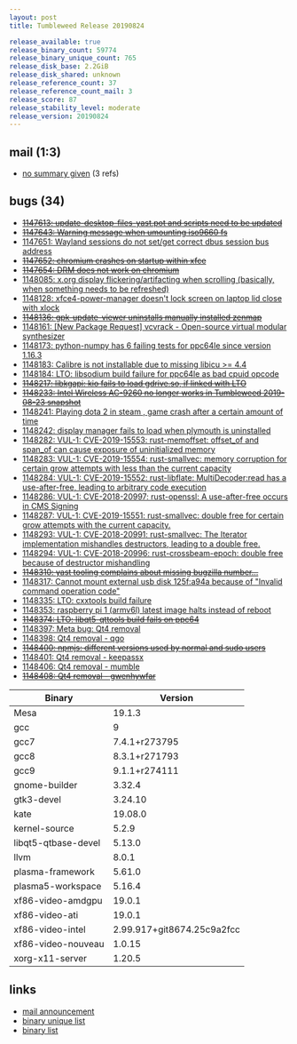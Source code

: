 ```yaml
---
layout: post
title: Tumbleweed Release 20190824

release_available: true
release_binary_count: 59774
release_binary_unique_count: 765
release_disk_base: 2.2GiB
release_disk_shared: unknown
release_reference_count: 37
release_reference_count_mail: 3
release_score: 87
release_stability_level: moderate
release_version: 20190824
---
```


## mail (1:3)

- [no summary given](https://lists.opensuse.org/opensuse-factory/2019-08/msg00233.html) (3 refs)

## bugs (34)

<!--more-->

- ~~[1147613: update-desktop-files-yast.pot and scripts need to be updated](https://bugzilla.opensuse.org/show_bug.cgi?id=1147613)~~
- ~~[1147643: Warning message when umounting iso9660 fs](https://bugzilla.opensuse.org/show_bug.cgi?id=1147643)~~
- [1147651: Wayland sessions do not set/get correct dbus session bus address](https://bugzilla.opensuse.org/show_bug.cgi?id=1147651)
- ~~[1147652: chromium crashes on startup within xfce](https://bugzilla.opensuse.org/show_bug.cgi?id=1147652)~~
- ~~[1147654: DRM does not work on chromium](https://bugzilla.opensuse.org/show_bug.cgi?id=1147654)~~
- [1148085: x.org display flickering/artifacting when scrolling (basically, when something needs to be refreshed)](https://bugzilla.opensuse.org/show_bug.cgi?id=1148085)
- [1148128: xfce4-power-manager doesn't lock screen on laptop lid close with xlock](https://bugzilla.opensuse.org/show_bug.cgi?id=1148128)
- ~~[1148136: gpk-update-viewer uninstalls manually installed zenmap](https://bugzilla.opensuse.org/show_bug.cgi?id=1148136)~~
- [1148161: \[New Package Request\] vcvrack - Open-source virtual modular synthesizer](https://bugzilla.opensuse.org/show_bug.cgi?id=1148161)
- [1148173: python-numpy has 6 failing tests for ppc64le since version 1.16.3](https://bugzilla.opensuse.org/show_bug.cgi?id=1148173)
- [1148183: Calibre is not installable due to missing libicu >= 4.4](https://bugzilla.opensuse.org/show_bug.cgi?id=1148183)
- [1148184: LTO: libsodium build failure for ppc64le as bad cpuid opcode](https://bugzilla.opensuse.org/show_bug.cgi?id=1148184)
- ~~[1148217: libkgapi: kio fails to load gdrive.so, if linked with LTO](https://bugzilla.opensuse.org/show_bug.cgi?id=1148217)~~
- ~~[1148233: Intel Wireless AC-9260 no longer works in Tumbleweed 2019-08-23 snapshot](https://bugzilla.opensuse.org/show_bug.cgi?id=1148233)~~
- [1148241: Playing dota 2 in steam , game crash after a certain amount of time](https://bugzilla.opensuse.org/show_bug.cgi?id=1148241)
- [1148242: display manager fails to load when plymouth is uninstalled](https://bugzilla.opensuse.org/show_bug.cgi?id=1148242)
- [1148282: VUL-1: CVE-2019-15553: rust-memoffset: offset_of and span_of can cause exposure of uninitialized memory](https://bugzilla.opensuse.org/show_bug.cgi?id=1148282)
- [1148283: VUL-1: CVE-2019-15554: rust-smallvec: memory corruption for certain grow attempts with less than the current capacity](https://bugzilla.opensuse.org/show_bug.cgi?id=1148283)
- [1148284: VUL-1: CVE-2019-15552: rust-libflate: MultiDecoder:read has a use-after-free, leading to arbitrary code execution](https://bugzilla.opensuse.org/show_bug.cgi?id=1148284)
- [1148286: VUL-1: CVE-2018-20997: rust-openssl: A use-after-free occurs in CMS Signing](https://bugzilla.opensuse.org/show_bug.cgi?id=1148286)
- [1148287: VUL-1: CVE-2019-15551: rust-smallvec: double free for certain grow attempts with the current capacity.](https://bugzilla.opensuse.org/show_bug.cgi?id=1148287)
- [1148293: VUL-1: CVE-2018-20991: rust-smallvec: The Iterator implementation mishandles destructors, leading to a double free.](https://bugzilla.opensuse.org/show_bug.cgi?id=1148293)
- [1148294: VUL-1: CVE-2018-20996: rust-crossbeam-epoch: double free because of destructor mishandling](https://bugzilla.opensuse.org/show_bug.cgi?id=1148294)
- ~~[1148310: yast tooling complains about missing bugzilla number...](https://bugzilla.opensuse.org/show_bug.cgi?id=1148310)~~
- [1148317: Cannot mount external usb disk 125f:a94a because of "Invalid command operation code"](https://bugzilla.opensuse.org/show_bug.cgi?id=1148317)
- [1148335: LTO: cxxtools build failure](https://bugzilla.opensuse.org/show_bug.cgi?id=1148335)
- [1148353: raspberry pi 1 (armv6l) latest image halts instead of reboot](https://bugzilla.opensuse.org/show_bug.cgi?id=1148353)
- ~~[1148374: LTO: libqt5-qttools build fails on ppc64](https://bugzilla.opensuse.org/show_bug.cgi?id=1148374)~~
- [1148397: Meta bug: Qt4 removal](https://bugzilla.opensuse.org/show_bug.cgi?id=1148397)
- [1148398: Qt4 removal - qgo](https://bugzilla.opensuse.org/show_bug.cgi?id=1148398)
- ~~[1148400: npmjs: different versions used by normal and sudo users](https://bugzilla.opensuse.org/show_bug.cgi?id=1148400)~~
- [1148401: Qt4 removal - keepassx](https://bugzilla.opensuse.org/show_bug.cgi?id=1148401)
- [1148406: Qt4 removal - mumble](https://bugzilla.opensuse.org/show_bug.cgi?id=1148406)
- ~~[1148408: Qt4 removal - gwenhywfar](https://bugzilla.opensuse.org/show_bug.cgi?id=1148408)~~

Binary | Version
--- | ---
Mesa | 19.1.3
gcc | 9
gcc7 | 7.4.1+r273795
gcc8 | 8.3.1+r271793
gcc9 | 9.1.1+r274111
gnome-builder | 3.32.4
gtk3-devel | 3.24.10
kate | 19.08.0
kernel-source | 5.2.9
libqt5-qtbase-devel | 5.13.0
llvm | 8.0.1
plasma-framework | 5.61.0
plasma5-workspace | 5.16.4
xf86-video-amdgpu | 19.0.1
xf86-video-ati | 19.0.1
xf86-video-intel | 2.99.917+git8674.25c9a2fcc
xf86-video-nouveau | 1.0.15
xorg-x11-server | 1.20.5

## links

- [mail announcement](https://lists.opensuse.org/opensuse-factory/2019-08/msg00230.html)
- [binary unique list](http://download.opensuse.org/history/20190824/rpm.unique.list)
- [binary list](http://download.opensuse.org/history/20190824/rpm.list)
